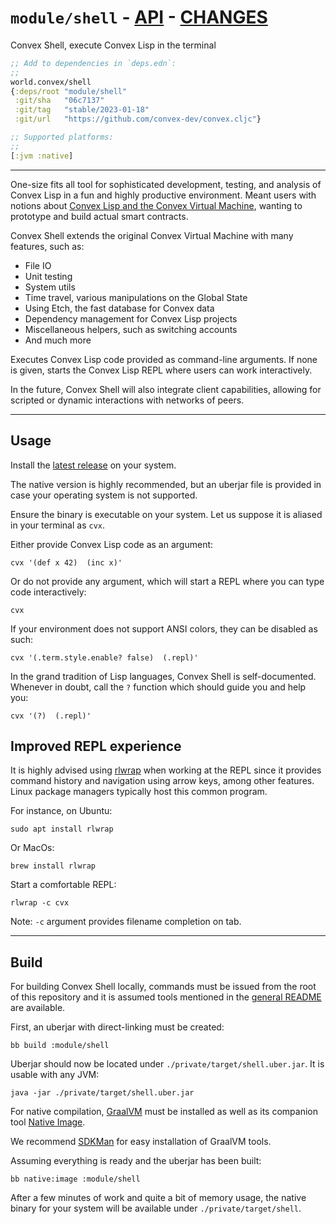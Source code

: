# `module/shell` - [API](doc/API.md)  - [CHANGES](doc/changelog.md)

Convex Shell, execute Convex Lisp in the terminal

```clojure
;; Add to dependencies in `deps.edn`:
;;
world.convex/shell
{:deps/root "module/shell"
 :git/sha   "06c7137"
 :git/tag   "stable/2023-01-18"
 :git/url   "https://github.com/convex-dev/convex.cljc"}
```

```clojure
;; Supported platforms:
;;
[:jvm :native]
```


---

One-size fits all tool for sophisticated development, testing, and analysis of
Convex Lisp in a fun and highly productive environment. Meant users with notions
about [Convex Lisp and the Convex Virtual Machine](https://convex.world/cvm),
wanting to prototype and build actual smart contracts.

Convex Shell extends the original Convex Virtual Machine with many features,
such as:

- File IO
- Unit testing
- System utils
- Time travel, various manipulations on the Global State
- Using Etch, the fast database for Convex data 
- Dependency management for Convex Lisp projects
- Miscellaneous helpers, such as switching accounts
- And much more

Executes Convex Lisp code provided as command-line arguments. If none is given,
starts the Convex Lisp REPL where users can work interactively.

In the future, Convex Shell will also integrate client capabilities,
allowing for scripted or dynamic interactions with networks of peers.


---


## Usage

Install the [latest
release](https://github.com/Convex-Dev/convex.cljc/releases/tag/release/shell/0.0.0-alpha4)
on your system.

The native version is highly recommended, but an uberjar file is provided in case
your operating system is not supported.

Ensure the binary is executable on your system. Let us suppose it is aliased in
your terminal as `cvx`.

Either provide Convex Lisp code as an argument:

    cvx '(def x 42)  (inc x)'

Or do not provide any argument, which will start a REPL where you can type code
interactively:

    cvx

If your environment does not support ANSI colors, they can be disabled as such:

    cvx '(.term.style.enable? false)  (.repl)'

In the grand tradition of Lisp languages, Convex Shell is self-documented.
Whenever in doubt, call the `?` function which should guide you and help you:

    cvx '(?)  (.repl)'


## Improved REPL experience

It is highly advised using [rlwrap](https://github.com/hanslub42/rlwrap) when
working at the REPL since it provides command history and navigation using arrow
keys, among other features. Linux package managers typically host this common
program.

For instance, on Ubuntu:

    sudo apt install rlwrap

Or MacOs:

    brew install rlwrap

Start a comfortable REPL:

    rlwrap -c cvx

Note: `-c` argument provides filename completion on tab.


---


## Build

For building Convex Shell locally, commands must be issued from the root of
this repository and it is assumed tools mentioned in the [general
README](../../README.md) are available. 

First, an uberjar with direct-linking must be created:

    bb build :module/shell

Uberjar should now be located under `./private/target/shell.uber.jar`. It is
usable with any JVM:

    java -jar ./private/target/shell.uber.jar

For native compilation, [GraalVM](https://www.graalvm.org/docs/getting-started/)
must be installed as well as its companion tool [Native
Image](https://www.graalvm.org/reference-manual/native-image/#install-native-image).

We recommend [SDKMan](https://sdkman.io) for easy installation of GraalVM tools.

Assuming everything is ready and the uberjar has been built:

    bb native:image :module/shell

After a few minutes of work and quite a bit of memory usage, the native binary
for your system will be available under `./private/target/shell`.

